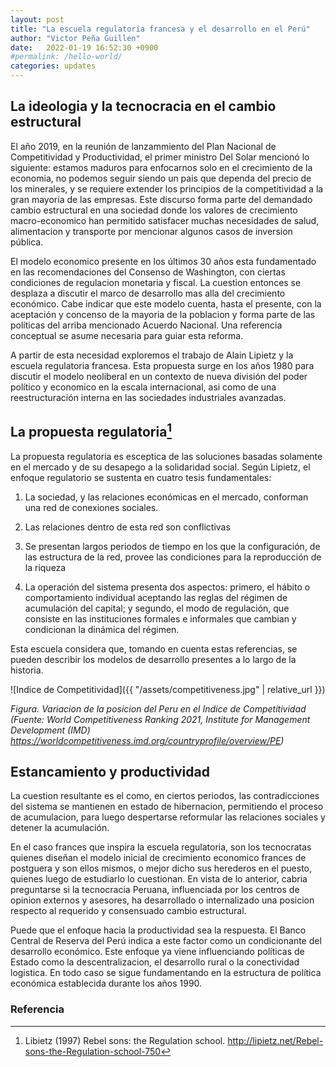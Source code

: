 ```yaml
---
layout: post
title: "La escuela regulatoria francesa y el desarrollo en el Perú"
author: "Victor Peña Guillen"
date:   2022-01-19 16:52:30 +0900
#permalink: /hello-world/
categories: updates
---
```


## La ideologia y la tecnocracia en el cambio estructural

El año 2019, en la reunión de lanzammiento del Plan Nacional de Competitividad y Productividad, el primer ministro Del Solar mencionó lo siguiente: estamos maduros para enfocarnos solo en el crecimiento de la economia, no podemos seguir siendo un pais que dependa del precio de los minerales, y se requiere extender los principios de la competitividad a la gran mayoria de las empresas.
Este discurso forma parte del demandado cambio estructural en una sociedad donde los valores de crecimiento macro-economico han permitido satisfacer muchas necesidades de salud, alimentacion y transporte por mencionar algunos casos de inversion pública.

El modelo economico presente en los últimos 30 años esta fundamentado en las recomendaciones del Consenso de Washington, con ciertas condiciones de regulacion monetaria y fiscal. La cuestion entonces se desplaza a discutir el marco de desarrollo mas alla del crecimiento económico. Cabe indicar que este modelo cuenta, hasta el presente, con la aceptación y concenso de la mayoria de la poblacion y forma parte de las políticas del arriba mencionado Acuerdo Nacional. Una referencia conceptual se asume necesaria para guiar esta reforma.

A partir de esta necesidad exploremos el trabajo de Alain Lipietz y la escuela regulatoria francesa. Esta propuesta surge en los años 1980 para discutir el modelo neoliberal en un contexto de nueva división del poder político y economico en la escala internacional, asi como de una reestructuración interna en las sociedades industriales avanzadas.

## La propuesta regulatoria[^1]

La propuesta regulatoria es esceptica de las soluciones basadas solamente en el mercado y de su desapego a la solidaridad social. Según Lipietz, el enfoque regulatorio se sustenta en cuatro tesis fundamentales:

 1. La sociedad, y las relaciones económicas en el mercado, conforman una red de conexiones sociales.

 2. Las relaciones dentro de esta red son conflictivas

 3. Se presentan largos periodos de tiempo en los que la configuración, de las estructura de la red, provee las condiciones para la reproducción de la riqueza

 4. La operación del sistema presenta dos aspectos: primero, el hábito o comportamiento individual aceptando las reglas del régimen de acumulación del capital; y segundo, el modo de regulación, que consiste en las instituciones formales e informales que cambian y condicionan la dinámica del régimen.

Esta escuela considera que, tomando en cuenta estas referencias, se pueden describir los modelos de desarrollo presentes a lo largo de la historia.

![Indice de Competitividad]({{ "/assets/competitiveness.jpg" | relative_url }})

*Figura. Variacion de la posicion del Peru en el Indice de Competitividad (Fuente: World Competitiveness Ranking 2021, Institute for Management Development (IMD) <https://worldcompetitiveness.imd.org/countryprofile/overview/PE>)*

## Estancamiento y productividad

La cuestion resultante es el como, en ciertos periodos, las contradicciones del sistema se mantienen en estado de hibernacion, permitiendo el proceso de acumulacion, para luego despertarse reformular las relaciones sociales y detener la acumulación.

En el caso frances que inspira la escuela regulatoria, son los tecnocratas quienes diseñan el modelo inicial de crecimiento economico frances de postguera y son ellos mismos, o mejor dicho sus herederos en el puesto, quienes luego de estudiarlo lo cuestionan. En vista de lo anterior, cabria preguntarse si la tecnocracia Peruana, influenciada por los centros de opinion externos y asesores, ha desarrollado o internalizado una posicion respecto al requerido y consensuado cambio estructural.

Puede que el enfoque hacia la productividad sea la respuesta. El Banco Central de Reserva del Perú indica a este factor como un condicionante del desarrollo económico. Este enfoque ya viene influenciando políticas de Estado como la descentralizacion, el desarrollo rural o la conectividad logistica. En todo caso se sigue fundamentando en la estructura de política económica establecida durante los años 1990.

### Referencia

[^1]: Libietz (1997) Rebel sons: the Regulation school. <http://lipietz.net/Rebel-sons-the-Regulation-school-750>
